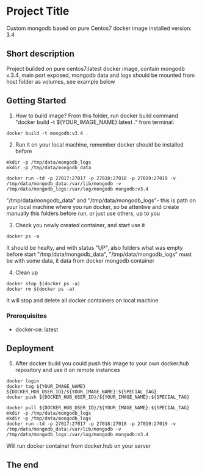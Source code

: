# Project Title

Custom mongodb based on pure Centos7 docker image
installed version: 3.4

## Short description

Project builded on pure centos7:latest docker image, contain mongodb v.3.4, main port exposed, mongodb data and logs should be mounted from host folder as volumes, see example below 

## Getting Started

1. How to build image? From this folder, run docker build command "docker build -t ${YOUR_IMAGE_NAME}:latest ." from terminal:
```
docker build -t mongodb:v3.4 .
```

2. Run it on your local machine, remember docker should be installed before
```
mkdir -p /tmp/data/mongodb_logs
mkdir -p /tmp/data/mongodb_data

docker run -td -p 27017:27017 -p 27018:27018 -p 27019:27019 -v /tmp/data/mongodb_data:/var/lib/mongodb -v /tmp/data/mongodb_logs:/var/log/mongodb mongodb:v3.4
```
"/tmp/data/mongodb_data" and "/tmp/data/mongodb_logs"- this is path on your local machine where you run docker, so be attentive and create manually this folders before run, or just use others, up to you

3. Check you newly created container, and start use it
```
docker ps -a
```
It should be healty, and with status "UP", also folders what was empty before start "/tmp/data/mongodb_data", "/tmp/data/mongodb_logs" must be with some data, it data from docker mongodb container

4. Clean up
```
docker stop $(docker ps -a)
docker rm ${docker ps -a)
```
It will stop and delete all docker containers on local machine

### Prerequisites

* docker-ce: latest

## Deployment

5. After docker build you could push this image to your own docker.hub repository and use it on remote instances

```
docker login 
docker tag ${YOUR_IMAGE_NAME} ${DOCKER_HUB_USER_ID}/${YOUR_IMAGE_NAME}:${SPECIAL_TAG}
docker push ${DOCKER_HUB_USER_ID}/${YOUR_IMAGE_NAME}:${SPECIAL_TAG}
```

``` 
docker pull ${DOCKER_HUB_USER_ID}/${YOUR_IMAGE_NAME}:${SPECIAL_TAG}
mkdir -p /tmp/data/mongodb_logs
mkdir -p /tmp/data/mongodb_logs
docker run -td -p 27017:27017 -p 27018:27018 -p 27019:27019 -v /tmp/data/mongodb_data:/var/lib/mongodb -v /tmp/data/mongodb_logs:/var/log/mongodb mongodb:v3.4
```
Will run docker container from docker.hub on your server

## The end
